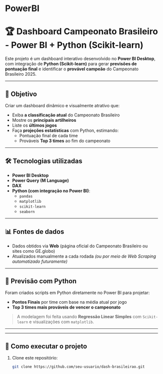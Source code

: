# PowerBI
# 🏆 Dashboard Campeonato Brasileiro - Power BI + Python (Scikit-learn)

Este projeto é um dashboard interativo desenvolvido no **Power BI Desktop**, com integração de **Python (Scikit-learn)** para gerar **previsões de pontuação final** e identificar o **provável campeão** do Campeonato Brasileiro 2025.

---

## 📌 Objetivo

Criar um dashboard dinâmico e visualmente atrativo que:

- Exiba **a classificação atual** do Campeonato Brasileiro
- Mostre os **principais artilheiros**
- Liste os **últimos jogos**
- Faça **projeções estatísticas** com Python, estimando:
  - Pontuação final de cada time
  - Prováveis **Top 3 times** ao fim do campeonato

---

## 🛠️ Tecnologias utilizadas

- **Power BI Desktop**
- **Power Query (M Language)**
- **DAX**
- **Python (com integração no Power BI)**:
  - `pandas`
  - `matplotlib`
  - `scikit-learn`
  - `seaborn`

---

## 📊 Fontes de dados

- Dados obtidos via **Web** (página oficial do Campeonato Brasileiro ou sites como GE.globo)
- Atualizados manualmente a cada rodada *(ou por meio de Web Scraping automatizado futuramente)*

---

## 🔮 Previsão com Python

Foram criados scripts em Python diretamente no Power BI para projetar:

- **Pontos Finais** por time com base na média atual por jogo
- **Top 3 times mais prováveis de vencer o campeonato**

> A modelagem foi feita usando **Regressão Linear Simples** com `Scikit-learn` e visualizações com `matplotlib`.

---

---

## 🚀 Como executar o projeto

1. Clone este repositório:
   ```bash
   git clone https://github.com/seu-usuario/dash-brasileirao.git
